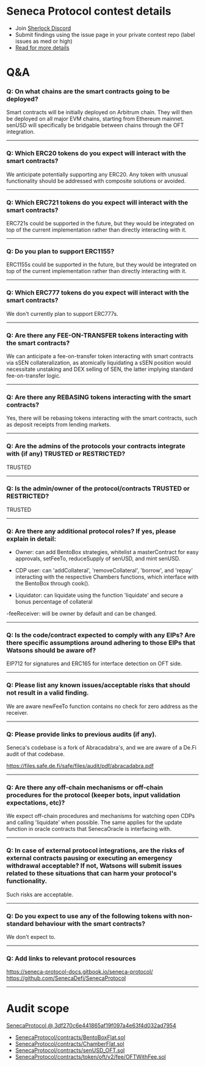 
# Seneca Protocol contest details

- Join [Sherlock Discord](https://discord.gg/MABEWyASkp)
- Submit findings using the issue page in your private contest repo (label issues as med or high)
- [Read for more details](https://docs.sherlock.xyz/audits/watsons)

# Q&A

### Q: On what chains are the smart contracts going to be deployed?
Smart contracts will be initially deployed on Arbitrum chain. They will then be deployed on all major EVM chains, starting from Ethereum mainnet. senUSD will specifically be bridgable between chains through the OFT integration.
___

### Q: Which ERC20 tokens do you expect will interact with the smart contracts? 
We anticipate potentially supporting any ERC20. Any token with unusual functionality should be addressed with composite solutions or avoided.
___

### Q: Which ERC721 tokens do you expect will interact with the smart contracts? 
ERC721s could be supported in the future, but they would be integrated on top of the current implementation rather than directly interacting with it.
___

### Q: Do you plan to support ERC1155?
ERC1155s could be supported in the future, but they would be integrated on top of the current implementation rather than directly interacting with it.
___

### Q: Which ERC777 tokens do you expect will interact with the smart contracts? 
We don't currently plan to support ERC777s.
___

### Q: Are there any FEE-ON-TRANSFER tokens interacting with the smart contracts?

We can anticipate a fee-on-transfer token interacting with smart contracts via sSEN collateralization, as atomically liquidating a sSEN position would necessitate unstaking and DEX selling of SEN, the latter implying standard fee-on-transfer logic.
___

### Q: Are there any REBASING tokens interacting with the smart contracts?

Yes, there will be rebasing tokens interacting with the smart contracts, such as deposit receipts from lending markets.
___

### Q: Are the admins of the protocols your contracts integrate with (if any) TRUSTED or RESTRICTED?
TRUSTED
___

### Q: Is the admin/owner of the protocol/contracts TRUSTED or RESTRICTED?
TRUSTED
___

### Q: Are there any additional protocol roles? If yes, please explain in detail:
- Owner: can add BentoBox strategies, whitelist a masterContract for easy approvals, setFeeTo, reduceSupply of senUSD, and mint senUSD.

- CDP user: can 'addCollateral', 'removeCollateral', 'borrow', and 'repay' interacting with the respective Chambers functions, which interface with the BentoBox through cook().

- Liquidator: can liquidate using the function 'liquidate' and secure a bonus percentage of collateral

-feeReceiver: will be owner by default and can be changed.
___

### Q: Is the code/contract expected to comply with any EIPs? Are there specific assumptions around adhering to those EIPs that Watsons should be aware of?
EIP712 for signatures and ERC165 for interface detection on OFT side.
___

### Q: Please list any known issues/acceptable risks that should not result in a valid finding.
We are aware newFeeTo function contains no check for zero address as the receiver.
___

### Q: Please provide links to previous audits (if any).
Seneca's codebase is a fork of Abracadabra's, and we are aware of a De.Fi audit of that codebase.

https://files.safe.de.fi/safe/files/audit/pdf/abracadabra.pdf
___

### Q: Are there any off-chain mechanisms or off-chain procedures for the protocol (keeper bots, input validation expectations, etc)?
We expect off-chain procedures and mechanisms for watching open CDPs and calling 'liquidate' when possible. The same applies for the update function in oracle contracts that SenecaOracle is interfacing with.
___

### Q: In case of external protocol integrations, are the risks of external contracts pausing or executing an emergency withdrawal acceptable? If not, Watsons will submit issues related to these situations that can harm your protocol's functionality.
Such risks are acceptable.
___

### Q: Do you expect to use any of the following tokens with non-standard behaviour with the smart contracts?
We don't expect to.
___

### Q: Add links to relevant protocol resources
https://seneca-protocol-docs.gitbook.io/seneca-protocol/
https://github.com/SenecaDefi/SenecaProtocol
___



# Audit scope


[SenecaProtocol @ 3df270c6e441865af19f097a4e63f4d032ad7954](https://github.com/SenecaDefi/SenecaProtocol/tree/3df270c6e441865af19f097a4e63f4d032ad7954)
- [SenecaProtocol/contracts/BentoBoxFlat.sol](SenecaProtocol/contracts/BentoBoxFlat.sol)
- [SenecaProtocol/contracts/ChamberFlat.sol](SenecaProtocol/contracts/ChamberFlat.sol)
- [SenecaProtocol/contracts/senUSD_OFT.sol](SenecaProtocol/contracts/senUSD_OFT.sol)
- [SenecaProtocol/contracts/token/oft/v2/fee/OFTWithFee.sol](SenecaProtocol/contracts/token/oft/v2/fee/OFTWithFee.sol)

